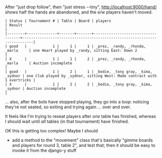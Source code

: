 After "just drop follow", then "just stress --tiny", <http://localhost:9000/hand/> shows half the hands are abandoned, and the e/w players haven't moved.

```table
| Status | Tournament # | Table | Board | players                            | Result                                                                    |
|--------+--------------+-------+-------+------------------------------------+---------------------------------------------------------------------------|
| good   |            1 |     1 |     1 | _prez, _randy, _rhonda, _marla     | one Heart played by _randy, sitting East: Down 2                          |
| X      |            1 |     1 |     2 | _prez, _randy, _rhonda, _marla     | Auction incomplete                                                        |
| good   |            1 |     2 |     1 | _bodie, _tony gray, _kima, _sydnor | one Club played by _sydnor, sitting West: Made contract with 1 overtricks |
| X      |            1 |     2 |     2 | _bodie, _tony gray, _kima, _sydnor | Auction incomplete                                                        |
```
... also, after the bots have stopped playing, they go into a loop: noticing they're not seated, so exiting and trying again ... over and over.

It feels like I'm trying to reseat players after *one* table has finished, whereas I should wait until *all* tables (in that tournament) have finished.

OK this is getting too complex!  Maybe I should

* add a method to the "movement" class that's basically "gimme boards and players for round 3, table 2", and test that; then it should be easy to invoke it from the django-y stuff
